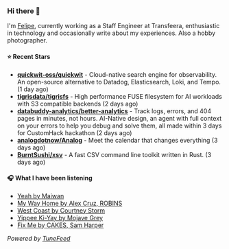 ### Hi there 👋

I'm [Felipe](https://felipevm.com), currently working as a Staff Engineer at Transfeera, enthusiastic in technology and occasionally write about my experiences. Also a hobby photographer.

#### ⭐ Recent Stars
- **[quickwit-oss/quickwit](https://github.com/quickwit-oss/quickwit)** - Cloud-native search engine for observability. An open-source alternative to Datadog, Elasticsearch, Loki, and Tempo. (1 day ago)
- **[tigrisdata/tigrisfs](https://github.com/tigrisdata/tigrisfs)** - High performance FUSE filesystem for AI workloads with S3 compatible backends (2 days ago)
- **[databuddy-analytics/better-analytics](https://github.com/databuddy-analytics/better-analytics)** - Track logs, errors, and 404 pages in minutes, not hours. AI-Native design, an agent with full context on your errors to help you debug and solve them, all made within 3 days for CustomHack hackathon (2 days ago)
- **[analogdotnow/Analog](https://github.com/analogdotnow/Analog)** - Meet the calendar that changes everything (3 days ago)
- **[BurntSushi/xsv](https://github.com/BurntSushi/xsv)** - A fast CSV command line toolkit written in Rust. (3 days ago)

#### 🎧 What I have been listening
- [Yeah by Maiwan](https://open.spotify.com/track/5OUicUHQ7NqR6KoEmGARuF)
- [My Way Home by Alex Cruz, ROBINS](https://open.spotify.com/track/5WqIMi9BQgfKlgFEOLFSQr)
- [West Coast by Courtney Storm](https://open.spotify.com/track/5TYMfTsBChRmVRDPvjhWVQ)
- [Yippee Ki-Yay by Mojave Grey](https://open.spotify.com/track/3a7s5qchRlnKbWCyjus1ko)
- [Fix Me by CAKES, Sam Harper](https://open.spotify.com/track/1nHWcLi8wupts5WkjIAflQ)

_Powered by [TuneFeed](https://tunefeed.app?ref=github.com)_
